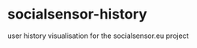 socialsensor-history
====================

user history visualisation for the socialsensor.eu project
